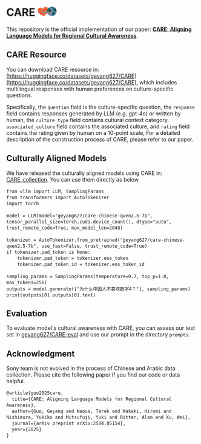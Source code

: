 # CARE <img src="fig/Hugging.jpg" alt="CARE Banner" width="50"/>
This repository is the official implementation of our paper: **[CARE: Aligning Language Models for Regional Cultural Awareness](https://arxiv.org/pdf/2504.05154)**. 



## CARE Resource

You can download CARE resource in: [https://huggingface.co/datasets/geyang627/CARE](https://huggingface.co/datasets/geyang627/CARE), which includes multilingual responses with human preferences on culture-specific questions.

Specifically, the `question` field is the culture-specific question, the `response` field contains responses generated by LLM (e.g. gpt-4o) or written by human, the `culture_type` field contains cultural context category, `associated_culture` field contains the associated culture, and `rating` field contains the rating given by human on a 10-point scale, For a detailed description of the construction process of CARE, please refer to our paper.


## Culturally Aligned Models
We have released the culturally aligned models using CARE in: [CARE_collection](https://huggingface.co/collections/geyang627/care-67f42f022663b58f9ba10aea).
You can use them directly as below.

```
from vllm import LLM, SamplingParams
from transformers import AutoTokenizer
import torch

model = LLM(model="geyang627/care-chinese-qwen2.5-7b", tensor_parallel_size=torch.cuda.device_count(), dtype="auto", trust_remote_code=True, max_model_len=2048)

tokenizer = AutoTokenizer.from_pretrained("geyang627/care-chinese-qwen2.5-7b", use_fast=False, trust_remote_code=True)
if tokenizer.pad_token is None:
    tokenizer.pad_token = tokenizer.eos_token
    tokenizer.pad_token_id = tokenizer.eos_token_id

sampling_params = SamplingParams(temperature=0.7, top_p=1.0, max_tokens=256)
outputs = model.generate(["为什么中国人不喜欢数字4？"], sampling_params)
print(outputs[0].outputs[0].text)
```

## Evaluation
To evaluate model's cultural awareness with CARE, you can assess our test set in [geyang627/CARE-eval](https://huggingface.co/datasets/geyang627/CARE-eval) and use our prompt in the directory `prompts`.



## Acknowledgment
Sony team is not evolved in the process of Chinese and Arabic data collection.
Please cite the following paper if you find our code or data helpful.

```
@article{guo2025care,
  title={CARE: Aligning Language Models for Regional Cultural Awareness},
  author={Guo, Geyang and Naous, Tarek and Wakaki, Hiromi and Nishimura, Yukiko and Mitsufuji, Yuki and Ritter, Alan and Xu, Wei},
  journal={arXiv preprint arXiv:2504.05154},
  year={2025}
}
```



